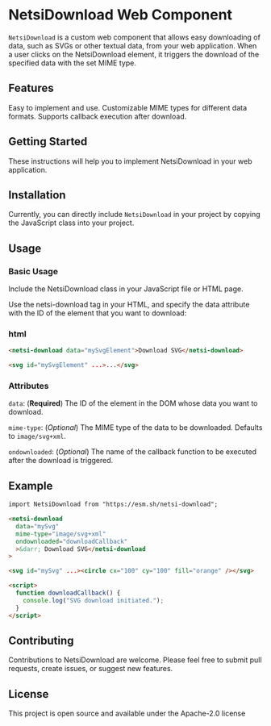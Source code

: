 # NetsiDownload Web Component

`NetsiDownload` is a custom web component that allows easy downloading of data, such as SVGs or other textual data, from your web application. When a user clicks on the NetsiDownload element, it triggers the download of the specified data with the set MIME type.

## Features

Easy to implement and use.
Customizable MIME types for different data formats.
Supports callback execution after download.

## Getting Started

These instructions will help you to implement NetsiDownload in your web application.

## Installation

Currently, you can directly include `NetsiDownload` in your project by copying the JavaScript class into your project.

## Usage

### Basic Usage

Include the NetsiDownload class in your JavaScript file or HTML page.

Use the netsi-download tag in your HTML, and specify the data attribute with the ID of the element that you want to download:

### html

```html
<netsi-download data="mySvgElement">Download SVG</netsi-download>

<svg id="mySvgElement" ...>...</svg>
```

### Attributes

`data`: (**Required**) The ID of the element in the DOM whose data you want to download.

`mime-type`: (_Optional_) The MIME type of the data to be downloaded. Defaults to `image/svg+xml`.

`ondownloaded`: (_Optional_) The name of the callback function to be executed after the download is triggered.

## Example

```html
import NetsiDownload from "https://esm.sh/netsi-download";

<netsi-download
  data="mySvg"
  mime-type="image/svg+xml"
  ondownloaded="downloadCallback"
  >&darr; Download SVG</netsi-download
>

<svg id="mySvg" ...><circle cx="100" cy="100" fill="orange" /></svg>

<script>
  function downloadCallback() {
    console.log("SVG download initiated.");
  }
</script>
```

## Contributing

Contributions to NetsiDownload are welcome. Please feel free to submit pull requests, create issues, or suggest new features.

## License

This project is open source and available under the Apache-2.0 license

